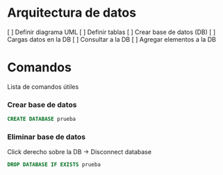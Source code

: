 # Arquitectura de datos

[ ] Definir diagrama UML
[ ] Definir tablas
[ ] Crear base de datos (DB)
[ ] Cargas datos en la DB
[ ] Consultar a la DB
[ ] Agregar elementos a la DB

# Comandos

Lista de comandos útiles

### Crear base de datos

```SQL
CREATE DATABASE prueba
```

### Eliminar base de datos

Click derecho sobre la DB -> Disconnect database

```SQL
DROP DATABASE IF EXISTS prueba
```
